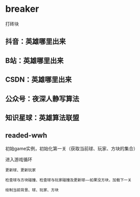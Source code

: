 # breaker

打砖块

## 抖音：英雄哪里出来

## B站：英雄哪里出来

## CSDN：英雄哪里出来

## 公众号：夜深人静写算法

## 知识星球：英雄算法联盟


## readed-wwh

初始game实例，初始化第一关（获取当前球、玩家、方块的集合）

进入游戏循环

    更新球、更新玩家

    检查球与方块碰撞、检查球与玩家碰撞及更新球——如果没方块，加载下一关

    绘制当前背景、球、玩家、方块
